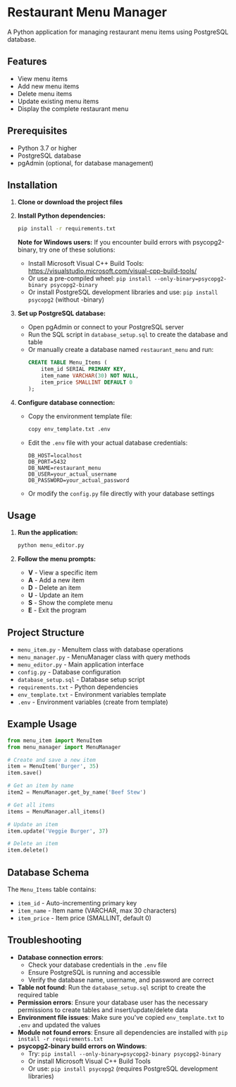 # Restaurant Menu Manager

A Python application for managing restaurant menu items using PostgreSQL database.

## Features

- View menu items
- Add new menu items
- Delete menu items
- Update existing menu items
- Display the complete restaurant menu

## Prerequisites

- Python 3.7 or higher
- PostgreSQL database
- pgAdmin (optional, for database management)

## Installation

1. **Clone or download the project files**

2. **Install Python dependencies:**
   ```bash
   pip install -r requirements.txt
   ```
   
   **Note for Windows users:** If you encounter build errors with psycopg2-binary, try one of these solutions:
   - Install Microsoft Visual C++ Build Tools: https://visualstudio.microsoft.com/visual-cpp-build-tools/
   - Or use a pre-compiled wheel: `pip install --only-binary=psycopg2-binary psycopg2-binary`
   - Or install PostgreSQL development libraries and use: `pip install psycopg2` (without -binary)

3. **Set up PostgreSQL database:**
   - Open pgAdmin or connect to your PostgreSQL server
   - Run the SQL script in `database_setup.sql` to create the database and table
   - Or manually create a database named `restaurant_menu` and run:
     ```sql
     CREATE TABLE Menu_Items (
         item_id SERIAL PRIMARY KEY,
         item_name VARCHAR(30) NOT NULL,
         item_price SMALLINT DEFAULT 0
     );
     ```

4. **Configure database connection:**
   - Copy the environment template file:
     ```bash
     copy env_template.txt .env
     ```
   - Edit the `.env` file with your actual database credentials:
     ```
     DB_HOST=localhost
     DB_PORT=5432
     DB_NAME=restaurant_menu
     DB_USER=your_actual_username
     DB_PASSWORD=your_actual_password
     ```
   - Or modify the `config.py` file directly with your database settings

## Usage

1. **Run the application:**
   ```bash
   python menu_editor.py
   ```

2. **Follow the menu prompts:**
   - **V** - View a specific item
   - **A** - Add a new item
   - **D** - Delete an item
   - **U** - Update an item
   - **S** - Show the complete menu
   - **E** - Exit the program

## Project Structure

- `menu_item.py` - MenuItem class with database operations
- `menu_manager.py` - MenuManager class with query methods
- `menu_editor.py` - Main application interface
- `config.py` - Database configuration
- `database_setup.sql` - Database setup script
- `requirements.txt` - Python dependencies
- `env_template.txt` - Environment variables template
- `.env` - Environment variables (create from template)

## Example Usage

```python
from menu_item import MenuItem
from menu_manager import MenuManager

# Create and save a new item
item = MenuItem('Burger', 35)
item.save()

# Get an item by name
item2 = MenuManager.get_by_name('Beef Stew')

# Get all items
items = MenuManager.all_items()

# Update an item
item.update('Veggie Burger', 37)

# Delete an item
item.delete()
```

## Database Schema

The `Menu_Items` table contains:
- `item_id` - Auto-incrementing primary key
- `item_name` - Item name (VARCHAR, max 30 characters)
- `item_price` - Item price (SMALLINT, default 0)

## Troubleshooting

- **Database connection errors**: 
  - Check your database credentials in the `.env` file
  - Ensure PostgreSQL is running and accessible
  - Verify the database name, username, and password are correct
- **Table not found**: Run the `database_setup.sql` script to create the required table
- **Permission errors**: Ensure your database user has the necessary permissions to create tables and insert/update/delete data
- **Environment file issues**: Make sure you've copied `env_template.txt` to `.env` and updated the values
- **Module not found errors**: Ensure all dependencies are installed with `pip install -r requirements.txt`
- **psycopg2-binary build errors on Windows**: 
  - Try: `pip install --only-binary=psycopg2-binary psycopg2-binary`
  - Or install Microsoft Visual C++ Build Tools
  - Or use: `pip install psycopg2` (requires PostgreSQL development libraries)
